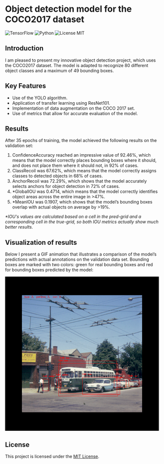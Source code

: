 # Object detection model for the COCO2017 dataset

![TensorFlow](https://img.shields.io/badge/TensorFlow-FF6F00?style=for-the-badge&logo=tensorflow&logoColor=white)
![Python](https://img.shields.io/badge/Python-3776AB?style=for-the-badge&logo=python&logoColor=white)
![License MIT](https://img.shields.io/badge/License-MIT-yellow.svg)

## Introduction

I am pleased to present my innovative object detection project, which uses the COCO2017 dataset. The model is adapted to recognize 80 different object classes and a maximum of 49 bounding boxes.

## Key Features

- Use of the YOLO algorithm.
- Application of transfer learning using ResNet101.
- Implementation of data augmentation on the COCO 2017 set.
- Use of metrics that allow for accurate evaluation of the model.

## Results
After 35 epochs of training, the model achieved the following results on the validation set:

1. ConfidenceAccuracy reached an impressive value of 92.46%, which means that the model correctly places bounding boxes where it should, and does not place them where it should not, in 92% of cases.
2. ClassRecoil was 67.62%, which means that the model correctly assigns classes to detected objects in 68% of cases.
3. AnchorRecoil was 72.29%, which shows that the model accurately selects anchors for object detection in 72% of cases.
4. *GlobalIOU was 0.4714, which means that the model correctly identifies object areas across the entire image in >47%.
5. *MeanIOU was 0.1907, which shows that the model’s bounding boxes overlap with actual objects on average by >19%.

_*IOU's values are calculated based on a cell in the pred-grid and a corresponding cell in the true-grid, so both IOU metrics actually show much better results._

## Visualization of results
Below I present a GIF animation that illustrates a comparison of the model’s predictions with actual annotations on the validation data set. Bounding boxes are marked with two colors: green for real bounding boxes and red for bounding boxes predicted by the model:

![gif](readme_files/output.gif)

## License

This project is licensed under the [MIT License](LICENSE).
